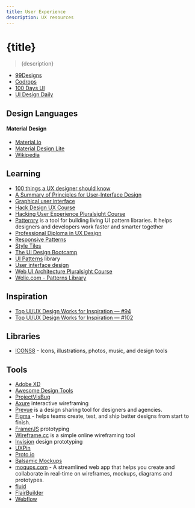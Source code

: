 ```yaml
---
title: User Experience
description: UX resources
---
```


# {title}

> {description}

- [99Designs](https://99designs.com/)
- [Codrops](http://tympanus.net/codrops/)
- [100 Days UI](http://www.100daysui.com/)
- [UI Design Daily](https://uidesigndaily.com/)

## Design Languages

#### Material Design

- [Material.io](https://material.io)
- [Material Design Lite](http://www.getmdl.io/started/index.html)
- [Wikipedia](https://en.wikipedia.org/wiki/Material_Design)

## Learning

- [100 things a UX designer should know](https://learnui.design/blog/100-things-ux-ui-designer-know.html)
- [A Summary of Principles for User-Interface Design](http://www.sylvantech.com/~talin/projects/ui_design.html)
- [Graphical user interface](https://en.wikipedia.org/wiki/Graphical_user_interface)
- [Hack Design UX Course](https://hackdesign.org/)
- [Hacking User Experience Pluralsight Course](http://www.pluralsight.com/courses/hacking-user-experience)
- [Patternry](http://patternry.com/) is a tool for building living UI pattern libraries. It helps designers and developers work faster and smarter together
- [Professional Diploma in UX Design](https://www.uxdesigninstitute.com/landing-page/learn-ux-design-online-diploma-ab)
- [Responsive Patterns](https://responsivedesign.is/patterns)
- [Style Tiles](http://styletil.es/)
- [The UI Design Bootcamp](https://scrimba.com/g/gdesignbootcamp)
- [UI Patterns](http://ui-patterns.com/) library
- [User interface design](https://en.wikipedia.org/wiki/User_interface_design)
- [Web UI Architecture Pluralsight Course](http://www.pluralsight.com/courses/web-ui-architecture)
- [Welie.com - Patterns Library](http://welie.com/)

## Inspiration

- [Top UI/UX Design Works for Inspiration — #94](https://uxplanet.org/top-ui-ux-design-inspiration-94-cfbfb2c7c9ad)
- [Top UI/UX Design Works for Inspiration — #102](https://uxplanet.org/top-ui-ux-design-inspiration-102-a2966ee01069)

## Libraries

- [ICONS8](https://icons8.com/) - Icons, illustrations, photos, music, and design tools

## Tools

- [Adobe XD](https://www.adobe.com/fi/products/xd.html)
- [Awesome Design Tools](https://github.com/LisaDziuba/Awesome-Design-Tools)
- [ProjectVisBug](https://github.com/GoogleChromeLabs/ProjectVisBug)
- [Axure](http://www.axure.com/) interactive wireframing
- [Prevue](https://prevue.it/) is a design sharing tool for designers and agencies.
- [Figma](https://www.figma.com/) - helps teams create, test, and ship better designs from start to finish.
- [FramerJS](http://framerjs.com/) prototyping
- [Wireframe.cc](https://wireframe.cc/) is a simple online wireframing tool
- [Invision](http://www.invisionapp.com/) design prototyping
- [UXPin](https://www.uxpin.com/)
- [Proto.io](https://proto.io/)
- [Balsamic Mockups](https://balsamiq.com/products/mockups/)
- [moqups.com](https://moqups.com/) - A streamlined web app that helps you create and collaborate in real-time on wireframes, mockups, diagrams and prototypes.
- [fluid](https://www.fluidui.com/)
- [FlairBuilder](http://flairbuilder.com/)
- [Webflow](https://flexbox.webflow.com/)
